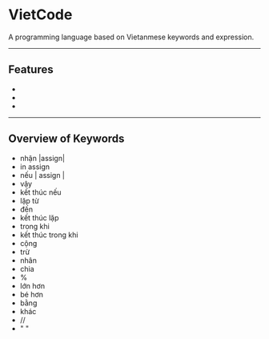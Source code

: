 # VietCode

A programming language based on Vietanmese keywords and expression.

---

## Features
-
-
-

---

## Overview of Keywords

- nhận |assign| 
- in                         assign 
- nếu                        | assign |
- vậy
- kết thúc nếu
- lặp từ
- đến
- kết thúc lặp
- trong khi
- kết thúc trong khi
- cộng
- trừ
- nhân
- chia
- %
- lớn hơn
- bé hơn
- bằng 
- khác
- //
- " "

